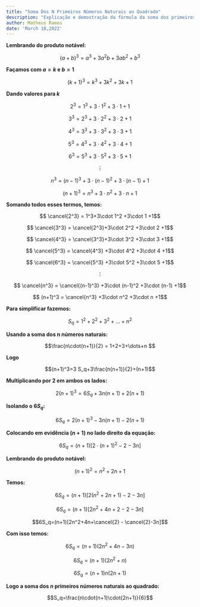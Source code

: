 ```yaml
---
title: "Soma Dos N Primeiros Números Naturais ao Quadrado"
description: "Explicação e demostração da fórmula da soma dos primeiros $n$ números naturais ao quadrado"
author: Matheus Ramos
date: 'March 18,2022'
---
```



**Lembrando do produto notável:**

$$(a+b)^3=a^3+3a^2b+3ab^2+b^3$$

**Façamos com $a=k$ e $b=1$**

$$(k+1)^3=k^3+3k^2+3k+1$$

**Dando valores para $k$**

$$ 2^3 = 1^3+3\cdot 1^2 +3\cdot 1 +1$$

$$ 3^3 = 2^3+3\cdot 2^2 +3\cdot 2 +1$$

$$ 4^3 = 3^3+3\cdot 3^2 +3\cdot 3 +1$$

$$  5^3 = 4^3+3\cdot 4^2 +3\cdot 4 +1$$

$$ 6^3 = 5^3+3\cdot 5^2 +3\cdot 5 +1$$

$$\vdots$$

$$ n^3 = (n-1)^3+3\cdot (n-1)^2 +3\cdot (n-1) +1$$

$$ (n+1)^3 = n^3+3\cdot n^2 +3\cdot n +1$$

**Somando todos esses termos, temos:**

$$ \cancel{2^3} = 1^3+3\cdot 1^2 +3\cdot 1 +1$$

$$ \cancel{3^3} = \cancel{2^3}+3\cdot 2^2 +3\cdot 2 +1$$

$$ \cancel{4^3} = \cancel{3^3}+3\cdot 3^2 +3\cdot 3 +1$$

$$ \cancel{5^3} = \cancel{4^3} +3\cdot 4^2 +3\cdot 4 +1$$

$$ \cancel{6^3} = \cancel{5^3} +3\cdot 5^2 +3\cdot 5 +1$$

$$\vdots$$

$$ \cancel{n^3} = \cancel{(n-1)^3} +3\cdot (n-1)^2 +3\cdot (n-1) +1$$

$$ (n+1)^3 = \cancel{n^3} +3\cdot n^2 +3\cdot n +1$$


**Para simplificar fazemos:**

$$S_q=1^2+2^2+3^2+\dots+n^2$$

**Usando a soma dos n números naturais:**

$$\frac{n\cdot(n+1)}{2} = 1+2+3+\dots+n $$

**Logo**

$$(n+1)^3=3 S_q+3\frac{n(n+1)}{2}+(n+1)$$

**Multiplicando por $2$ em ambos os lados:**

$$2(n+1)^3=6 S_q+3 n(n+1)+2(n+1)$$

**Isolando o $6 S_q$:**

$$6 S_q=2(n+1)^3 - 3n(n+1)-2(n+1)$$

**Colocando em evidência $(n+1)$ no lado direito da equação:**

$$6S_q=(n+1) \left[2\cdot(n+1)^2 - 2-3n \right]$$

**Lembrando do produto notável:**

$$(n+1)^2=n^2+2n+1$$

**Temos:**

$$6S_q=(n+1) [2(n^2+2n+1) - 2-3n] $$

$$6S_q=(n+1)[2n^2+4n+2 - 2-3n]$$

$$6S_q=(n+1)[2n^2+4n+\cancel{2} - \cancel{2}-3n]$$

**Com isso temos:**

$$6 S_q=(n+1) \left(2n^2+4n-3n \right)$$

$$6 S_q=(n+1) \left(2n^2+n \right)$$

$$6 S_q=(n+1) n(2n+1)$$

**Logo a soma dos $n$ primeiros números naturais ao quadrado:**

$$S_q=\frac{n\cdot(n+1)\cdot(2n+1)}{6}$$

